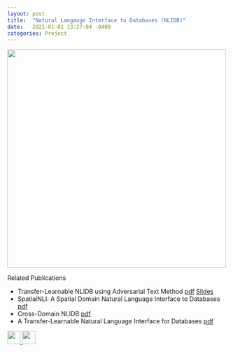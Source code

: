 ```yaml
---
layout: post
title:  "Natural Langauge Interface to Databases (NLIDB)"
date:   2021-01-01 13:27:04 -0400
categories: Project
---
```


<img src="{{ site.url }}{{ site.baseurl }}/images/nlidb.png" width="500"><br>

Related Publications
- Transfer-Learnable NLIDB using Adversarial Text Method <a href="https://ieeexplore.ieee.org/abstract/document/9101534">pdf</a> <a href="{{ site.url }}{{ site.baseurl }}/images/icde.pptx">Slides</a> 
- SpatialNLI: A Spatial Domain Natural Language Interface to Databases <a href="https://arxiv.org/abs/1908.10917">pdf</a>
- Cross-Domain NLIDB <a href="http://ceur-ws.org/Vol-2399/paper14.pdf">pdf</a>
- A Transfer-Learnable Natural Language Interface for Databases <a href="https://arxiv.org/abs/1809.02649">pdf</a>


<a href="https://github.com/VV123/NLIDB">
        <img src="{{ site.url }}{{ site.baseurl }}/images/gitgub.png" style="width: 30px; box-shadow: none">
</a>

<a href="https://github.com/jzl0166/SpatialNLI">
        <img src="{{ site.url }}{{ site.baseurl }}/images/gitgub.png" style="width: 30px; box-shadow: none">
</a>